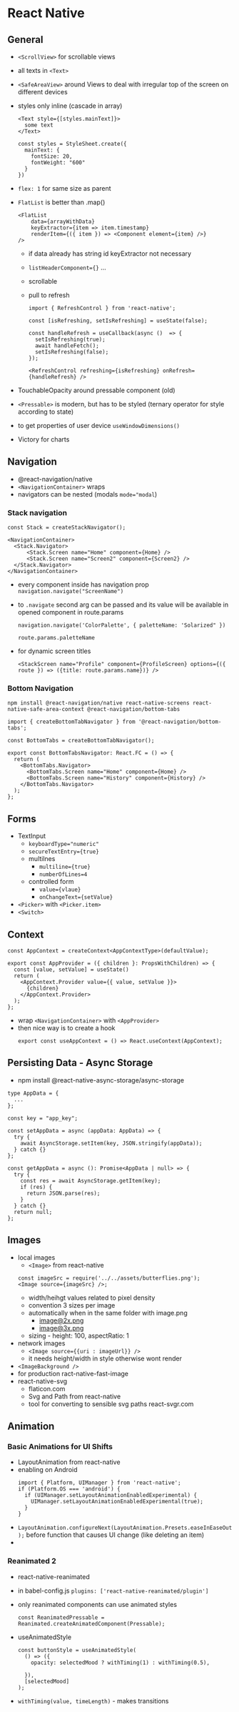 # React Native

## General

- `<ScrollView>` for scrollable views
- all texts in `<Text>`
- `<SafeAreaView>` around Views to deal with irregular top of the screen on different devices
- styles only inline (cascade in array)

  ```
  <Text style={[styles.mainText]}>
    some text
  </Text>

  const styles = StyleSheet.create({
    mainText: {
      fontSize: 20,
      fontWeight: "600"
    }
  })
  ```

- `flex: 1` for same size as parent
- `FlatList` is better than .map()

  ```
  <FlatList
      data={arrayWithData}
      keyExtractor={item => item.timestamp}
      renderItem={({ item }) => <Component element={item} />}
  />
  ```

  - if data already has string id keyExtractor not necessary
  - `listHeaderComponent={}` ...
  - scrollable
  - pull to refresh

    ```
    import { RefreshControl } from 'react-native';

    const [isRefreshing, setIsRefreshing] = useState(false);

    const handleRefresh = useCallback(async ()  => {
      setIsRefreshing(true);
      await handleFetch();
      setIsRefreshing(false);
    });

    <RefreshControl refreshing={isRefreshing} onRefresh={handleRefresh} />
    ```

- TouchableOpacity around pressable component (old)
- `<Pressable>` is modern, but has to be styled (ternary operator for style according to state)
- to get properties of user device `useWindowDimensions()`
- Victory for charts

## Navigation

- @react-navigation/native
- `<NavigationContainer>` wraps
- navigators can be nested (modals `mode="modal`)

### Stack navigation

```
const Stack = createStackNavigator();

<NavigationContainer>
  <Stack.Navigator>
      <Stack.Screen name="Home" component={Home} />
      <Stack.Screen name="Screen2" component={Screen2} />
  </Stack.Navigator>
</NavigationContainer>
```

- every component inside has navigation prop
  `navigation.navigate("ScreenName")`
- to `.navigate` second arg can be passed and its value will be available in opened component in route.params

  ```
  navigation.navigate('ColorPalette', { paletteName: 'Solarized" })

  route.params.paletteName
  ```

- for dynamic screen titles
  ```
  <StackScreen name="Profile" component={ProfileScreen} options={({ route }) => ({title: route.params.name})} />
  ```

### Bottom Navigation

```
npm install @react-navigation/native react-native-screens react-native-safe-area-context @react-navigation/bottom-tabs
```

```
import { createBottomTabNavigator } from '@react-navigation/bottom-tabs';

const BottomTabs = createBottomTabNavigator();

export const BottomTabsNavigator: React.FC = () => {
  return (
    <BottomTabs.Navigator>
      <BottomTabs.Screen name="Home" component={Home} />
      <BottomTabs.Screen name="History" component={History} />
    </BottomTabs.Navigator>
  );
};
```

## Forms

- TextInput
  - `keyboardType="numeric"`
  - `secureTextEntry={true}`
  - multilnes
    - `multiline={true}`
    - `numberOfLines=4`
  - controlled form
    - `value={vlaue}`
    - `onChangeText={setValue}`
- `<Picker>` with `<Picker.item>`
- `<Switch>`

## Context

```
const AppContext = createContext<AppContextType>(defaultValue);

export const AppProvider = ({ children }: PropsWithChildren) => {
  const [value, setValue] = useState()
  return (
    <AppContext.Provider value={{ value, setValue }}>
      {children}
    </AppContext.Provider>
  );
};
```

- wrap `<NavigationContainer>` with `<AppProvider>`
- then nice way is to create a hook
  ```
  export const useAppContext = () => React.useContext(AppContext);
  ```

## Persisting Data - Async Storage

- npm install @react-native-async-storage/async-storage

```
type AppData = {
  ...
};

const key = "app_key";

const setAppData = async (appData: AppData) => {
  try {
    await AsyncStorage.setItem(key, JSON.stringify(appData));
  } catch {}
};

const getAppData = async (): Promise<AppData | null> => {
  try {
    const res = await AsyncStorage.getItem(key);
    if (res) {
      return JSON.parse(res);
    }
  } catch {}
  return null;
};
```

## Images

- local images
  - `<Image>` from react-native
  ```
  const imageSrc = require('../../assets/butterflies.png');
  <Image source={imageSrc} />;
  ```
  - width/heihgt values related to pixel density
  - convention 3 sizes per image
  - automatically when in the same folder with image.png
    - image@2x.png
    - image@3x.png
  - sizing - height: 100, aspectRatio: 1
- network images
  - `<Image source={{uri : imageUrl}} />`
  - it needs height/width in style otherwise wont render
- `<ImageBackground />`
- for production ract-native-fast-image
- react-native-svg
  - flaticon.com
  - Svg and Path from react-native
  - tool for converting to sensible svg paths react-svgr.com

## Animation

### Basic Animations for UI Shifts

- LayoutAnimation from react-native
- enabling on Android
  ```
  import { Platform, UIManager } from 'react-native';
  if (Platform.OS === 'android') {
    if (UIManager.setLayoutAnimationEnabledExperimental) {
      UIManager.setLayoutAnimationEnabledExperimental(true);
    }
  }
  ```
- `LayoutAnimation.configureNext(LayoutAnimation.Presets.easeInEaseOut);` before function that causes UI change (like deleting an item)
-

### Reanimated 2

- react-native-reanimated
- in babel-config.js `plugins: ['react-native-reanimated/plugin']`
- only reanimated components can use animated styles
  ```
  const ReanimatedPressable = Reanimated.createAnimatedComponent(Pressable);
  ```
- useAnimatedStyle

  ```
  const buttonStyle = useAnimatedStyle(
    () => ({
      opacity: selectedMood ? withTiming(1) : withTiming(0.5),

    }),
    [selectedMood]
  );
  ```

- `withTiming(value, timeLength)` - makes transitions
